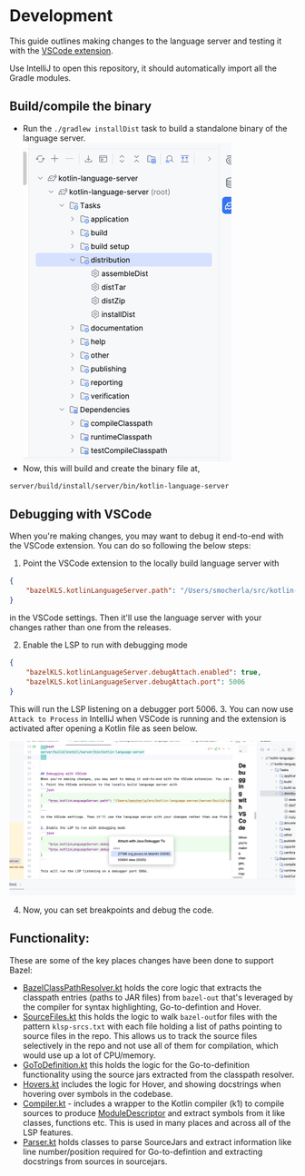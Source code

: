 # Development

This guide outlines making changes to the language server and testing it with the [VSCode extension](https://github.com/smocherla-brex/bazel-kotlin-vscode-extension).

Use IntelliJ to open this repository, it should automatically import all the Gradle modules.

## Build/compile the binary

- Run the `./gradlew installDist` task to build a standalone binary of the language server.
![building.png](images/Building.png)
- Now, this will build and create the binary file at,
```bash
server/build/install/server/bin/kotlin-language-server
```


## Debugging with VSCode
When you're making changes, you may want to debug it end-to-end with the VSCode extension. You can do so following the below steps:
1. Point the VSCode extension to the locally build language server with
```json
{
    "bazelKLS.kotlinLanguageServer.path": "/Users/smocherla/src/kotlin-language-server/server/build/install/server/bin/kotlin-language-server"
}
```
in the VSCode settings. Then it'll use the language server with your changes rather than one from the releases.

2. Enable the LSP to run with debugging mode
```json
{
    "bazelKLS.kotlinLanguageServer.debugAttach.enabled": true,
    "bazelKLS.kotlinLanguageServer.debugAttach.port": 5006
}
```

This will run the LSP listening on a debugger port 5006.
3. You can now use `Attack to Process` in IntelliJ when VSCode is running and the extension is activated after opening a Kotlin file as seen below.

![Debugging](images/Debugger.png)

4. Now, you can set breakpoints and debug the code.


## Functionality:
These are some of the key places changes have been done to support Bazel:

- [BazelClassPathResolver.kt](shared/src/main/kotlin/org/javacs/kt/classpath/BazelClassPathResolver.kt) holds the core logic that extracts the classpath entries (paths to JAR files)
from `bazel-out` that's leveraged by the compiler for syntax highlighting, Go-to-defintion and Hover.
- [SourceFiles.kt](server/src/main/kotlin/org/javacs/kt/SourceFiles.kt) this holds the logic to walk `bazel-out`for files with the pattern `klsp-srcs.txt` with each file
holding a list of paths pointing to source files in the repo. This allows us to track the source files selectively in the repo and not use all of them for compilation, which would use up a lot of CPU/memory.
- [GoToDefinition.kt](server/src/main/kotlin/org/javacs/kt/definition/GoToDefinition.kt) this holds the logic for the Go-to-definition functionality using the source jars extracted from the classpath resolver.
- [Hovers.kt](server/src/main/kotlin/org/javacs/kt/hover/Hovers.kt) includes the logic for Hover, and showing docstrings when hovering over symbols in the codebase.
- [Compiler.kt](server/src/main/kotlin/org/javacs/kt/compiler/Compiler.kt) - includes a wrapper to the Kotlin compiler (k1) to compile sources to produce [ModuleDescriptor](https://javadoc.io/static/org.jetbrains.kotlin/kotlin-compiler/0.7.895/org/jetbrains/jet/lang/descriptors/ModuleDescriptor.html)
and extract symbols from it like classes, functions etc. This is used in many places and across all of the LSP features.
- [Parser.kt](server/src/main/kotlin/org/javacs/kt/sourcejars/Parser.kt) holds classes to parse SourceJars and extract information like line number/position required for Go-to-defintion and extracting docstrings from sources in sourcejars.
